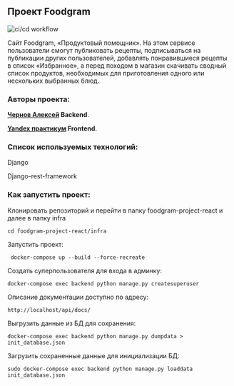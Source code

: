 ## Проект Foodgram
![ci/cd workflow](https://github.com/alexblacknn/foodgram-project-react/actions/workflows/main.yml/badge.svg)
 
Cайт Foodgram, «Продуктовый помощник». На этом сервисе пользователи смогут публиковать рецепты, подписываться на публикации других пользователей, добавлять понравившиеся рецепты в список «Избранное», а перед походом в магазин скачивать сводный список продуктов, необходимых для приготовления одного или нескольких выбранных блюд.

### Авторы проекта: 

**[Чернов Алексей](https://github.com/AlexBlackNn) Backend**.

**[Yandex практикум](https://practicum.yandex.ru/) Frontend**.

### Cписок используемых технологий:
Django 

Django-rest-framework

### Как запустить проект:

Клонировать репозиторий и перейти в папку foodgram-project-react и далее в папку infra

```
cd foodgram-project-react/infra
```


Запустить проект:

```
 docker-compose up --build --force-recreate

```

Создать суперпользователя для входа в админку: 

```
docker-compose exec backend python manage.py createsuperuser

```
Описание документации доступно по адресу:

```
http://localhost/api/docs/
```

Выгрузить данные из БД для сохранения:
```
docker-compose exec backend python manage.py dumpdata > init_database.json
```

Загрузить сохраненные данные для инициализации БД:
```
sudo docker-compose exec backend python manage.py loaddata init_database.json
```